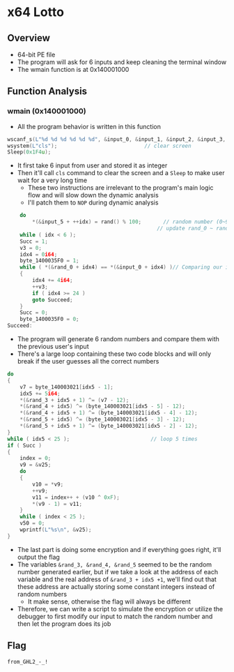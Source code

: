 # x64 Lotto
## Overview
* 64-bit PE file
* The program will ask for 6 inputs and keep cleaning the terminal window
* The wmain function is at 0x140001000
## Function Analysis
### wmain (0x140001000)
* All the program behavior is written in this function
```c
wscanf_s(L"%d %d %d %d %d %d", &input_0, &input_1, &input_2, &input_3, &input_4, &input_5);
wsystem(L"cls");                            // clear screen
Sleep(0x1F4u);
```
* It first take 6 input from user and stored it as integer
* Then it'll call ```cls``` command to clear the screen and a ```Sleep``` to make user wait for a very long time
  * These two instructions are irrelevant to the program's main logic flow and will slow down the dynamic analysis
  * I'll patch them to ```NOP``` during dynamic analysis
```c
    do
        *(&input_5 + ++idx) = rand() % 100;       // random number (0~99)
                                                // update rand_0 ~ rand_5
    while ( idx < 6 );
    Succ = 1;
    v3 = 0;
    idx4 = 0i64;
    byte_1400035F0 = 1;
    while ( *(&rand_0 + idx4) == *(&input_0 + idx4) )// Comparing our input with the random number
    {
        idx4 += 4i64;
        ++v3;
        if ( idx4 >= 24 )
        goto Succeed;
    }
    Succ = 0;
    byte_1400035F0 = 0;
Succeed:
```
* The program will generate 6 random numbers and compare them with the previous user's input
* There's a large loop containing these two code blocks and will only break if the user guesses all the correct numbers
```c
do
{
    v7 = byte_140003021[idx5 - 1];
    idx5 += 5i64;
    *(&rand_3 + idx5 + 1) ^= (v7 - 12);         
    *(&rand_4 + idx5) ^= (byte_140003021[idx5 - 5] - 12);
    *(&rand_4 + idx5 + 1) ^= (byte_140003021[idx5 - 4] - 12);
    *(&rand_5 + idx5) ^= (byte_140003021[idx5 - 3] - 12);
    *(&rand_5 + idx5 + 1) ^= (byte_140003021[idx5 - 2] - 12);
}
while ( idx5 < 25 );                          // loop 5 times
if ( Succ )
{
    index = 0;
    v9 = &v25;
    do
    {
        v10 = *v9;
        ++v9;
        v11 = index++ + (v10 ^ 0xF);
        *(v9 - 1) = v11;
    }
    while ( index < 25 );
    v50 = 0;
    wprintf(L"%s\n", &v25);
}
```
* The last part is doing some encryption and if everything goes right, it'll output the flag
* The variables ```&rand_3, &rand_4, &rand_5``` seemed to be the random number generated earlier, but if we take a look at the address of each variable and the real address of ```&rand_3 + idx5 +1```, we'll find out that these address are actually storing some constant integers instead of random numbers
  * It make sense, otherwise the flag will always be different
* Therefore, we can write a script to simulate the encryption or utilize the debugger to first modify our input to match the random number and then let the program does its job
## Flag
```from_GHL2_-_!```